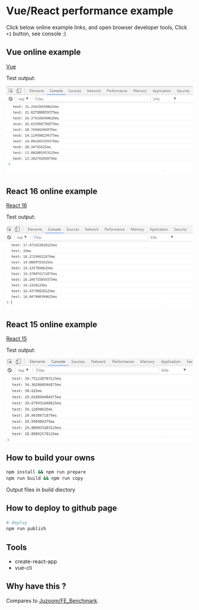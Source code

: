 # Vue/React performance example

Click below online example links, and open browser developer tools, Click `+1` button, see console :)


## Vue online example
[Vue](https://suhaotian.github.io/FE_Benchmark/vue)

Test output:

![vue output](./pics/vue-p.png)


## React 16 online example
[React 16](https://suhaotian.github.io/FE_Benchmark/react)

Test output:

![react output](./pics/react16-p.png)


## React 15 online example
[React 15](https://suhaotian.github.io/FE_Benchmark/react15)

Test output:

![react output](./pics/react15-p.png)

## How to build your owns

```bash
npm install && npm run prepare
npm run build && npm run copy
```

Output files in build diectory

## How to deploy to github page

```bash
# deploy
npm run publish
```

## Tools

* create-react-app
* vue-cli

## Why have this ?
Compares to [Juzoom/FE_Benchmark](https://github.com/Juzoom/FE_Benchmark).
